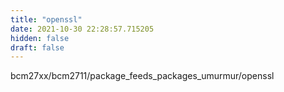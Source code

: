 ```yaml
---
title: "openssl"
date: 2021-10-30 22:28:57.715205
hidden: false
draft: false
---
```


bcm27xx/bcm2711/package_feeds_packages_umurmur/openssl

